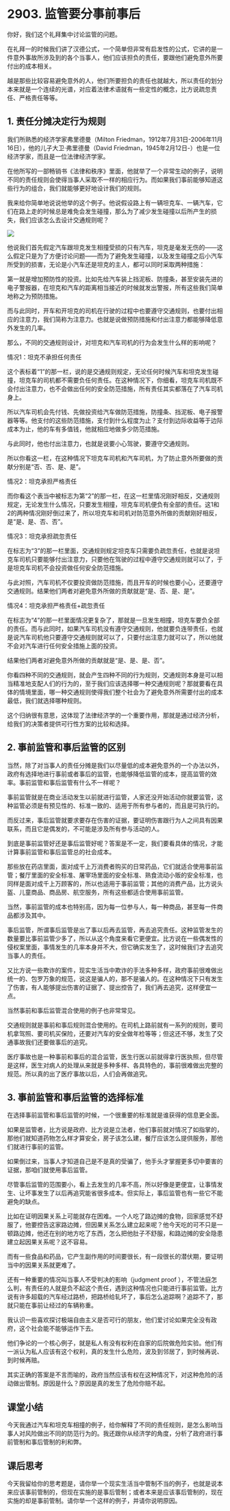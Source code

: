 # 2903. 监管要分事前事后
你好，我们这个礼拜集中讨论监管的问题。

在礼拜一的时候我们讲了汉德公式，一个简单但非常有启发性的公式，它讲的是一件意外事故所涉及到的各个当事人，他们应该担负的责任，要跟他们避免意外所要付出的成本相关。

越是那些比较容易避免意外的人，他们所要担负的责任也就越大，所以责任的划分本来就是一个连续的光谱，对应着法律术语就有一些定性的概念，比方说疏忽责任、严格责任等等。

## 1. 责任分摊决定行为规则
我们所熟悉的经济学家弗里德曼（Milton Friedman，1912年7月31日-2006年11月16日），他的儿子大卫·弗里德曼（David Friedman，1945年2月12日-）也是一位经济学家，而且是一位法律经济学家。

在他所写的一部畅销书《法律和秩序》里面，他就举了一个非常生动的例子，说明不同的责任规则会使得当事人采取不一样的相应行为。而如果我们事前能够知道这些行为的组合，我们就能够更好地设计我们的规则。

我来给你简单地说说他举的这个例子。他说假设路上有一辆坦克车、一辆汽车，它们在路上走的时候总是难免会发生碰撞，那么为了减少发生碰撞以后所产生的损失，我们应该怎么去设计交通规则呢？

 ![](https://raw.githubusercontent.com/dalong0514/selfstudy/master/图片链接库/薛兆丰/2903.jpg)

他说我们首先假定汽车跟坦克发生相撞受损的只有汽车，坦克是毫发无伤的——这么假定只是为了方便讨论问题——而为了避免发生碰撞，以及发生碰撞之后小汽车所受到的损害，无论是小汽车还是坦克的主人，都可以同时采取两种措施：

第一就是增加预防性的投资。比如先给汽车装上挡泥板、防撞条，甚至安装先进的电子警报器，在坦克和汽车的距离相当接近的时候就发出警报，所有这些我们简单地称之为预防措施。

而与此同时，开车和开坦克的司机在行驶的过程中也要遵守交通规则，也要付出相应的注意力，我们简称为注意力。也就是说做预防措施和付出注意力都能够降低意外发生的几率。

那么，不同的交通规则设计，对坦克和汽车司机的行为会发生什么样的影响呢？

情况1：坦克不承担任何责任

这个表标着“1”的那一栏，说的是交通规则规定，无论任何时候汽车和坦克发生碰撞，坦克车的司机都不需要负任何责任。在这种情况下，你细看，坦克车司机既不会付出注意力，也不会做出任何的安全防范措施，所有责任其实都落在了汽车司机身上。

所以汽车司机会先付钱、先做投资给汽车做防范措施，防撞条、挡泥板、电子报警器等等。他支付的这些防范措施，支付到什么程度为止？支付到边际收益等于边际成本为止，他的车有多值钱，他就相应地做多少防范措施。

与此同时，他也付出注意力，也就是说要小心驾驶，要遵守交通规则。

所以你看这一栏，在这种情况下坦克车司机和汽车司机，为了防止意外所要做的贡献分别是“否、否、是、是”。

情况2：坦克承担严格责任

而你看这个表当中被标志为第“2”的那一栏，在这一栏里情况刚好相反，交通规则规定，无论发生什么情况，只要发生相撞，坦克车司机便负有全部的责任。这1和2的两种情况刚好倒过来了，所以坦克车和司机对防范意外所做的贡献刚好相反，是“是、是、否、否”。

情况3：坦克承担疏忽责任

在标志为“3”的那一栏里面，交通规则规定坦克车只需要负疏忽责任，也就是说坦克车司机只要能够付出注意力，只要他在驾驶的过程中遵守交通规则就可以了，于是坦克车司机不会投资做任何安全防范措施。

与此对照，汽车司机不仅要投资做防范措施，而且开车的时候也要小心，还要遵守交通规则。结果他们两者对避免意外所做的贡献就是“是、否、是、是”。

情况4：坦克承担严格责任+疏忽责任

在标志为“4”的那一栏里面情况更复杂了，那就是一旦发生相撞，坦克车要负全部的责任。而与此同时，如果汽车司机没有遵守交通规则，他就要负连带责任，也就是说汽车司机他只要遵守交通规则就可以了，只要付出注意力就可以了，所以他就不会对汽车进行任何安全措施上面的投资。

结果他们两者对避免意外所做的贡献就是“是、是、是、否”。

你看四种不同的交通规则，就会产生四种不同的行为规则，交通规则本身是可以相当精准地支配人们的行为的，至于我们应该选择哪一种交通规则呢？那就要看在具体的情境里面，哪一种交通规则使得我们整个社会为了避免意外所需要付出的成本最低，我们就选择哪种规则。

这个归纳很有意思，这体现了法律经济学的一个重要作用，那就是通过经济分析，给我们的决策者提供可行性方案的比较和选择。

## 2. 事前监管和事后监管的区别
当然，除了对当事人的责任分摊是我们以尽量低的成本避免意外的一个办法以外，政府有选择地进行事前或者事后的监管，也能够降低监管的成本，提高监管的效率。事前监管和事后监管有什么不一样呢？

事前监管就是在商业活动发生以前就进行监管，人家还没开始活动你就要监管，这种监管必须是有预见性的、标准一致的、适用于所有参与者的，而且是可执行的。

而反过来，事后监管就要求要存在伤害的证据，要证明伤害跟行为人之间具有因果联系，而且它是偶发的，不可能是涉及所有参与活动的人。

到底是事前监管好还是事后监管好呢？答案是不一定，我们要看具体的情况，才能计算事前监管和事后监管总的社会成本。

那些放在药店里面，面对成千上万消费者购买的日常药品，它们就适合使用事前监管；餐厅里面的安全标准、屠宰场里面的安全标准、熟食流动小贩的安全标准，也同样是面对成千上万顾客的，所以也适用于事前监管；其他的消费产品，比方说头盔、儿童商品、商品房、航空服务，所有这些都适合使用事前监管。

当然，事前监管的成本也特别高，因为每一位参与人，每一种商品，甚至每一件商品都涉及其中。

事后监管，所谓事后监管是出了事以后再去监管，再去追究责任。这种监管发生的数量要比事前监管少多了，所以从这个角度来看它更便宜。比方说在一些偶发性的侵权案里面，事情发生的几率本身并不大，但它确实发生了，这时候我们才去追究当事人的责任。

又比方说一些欺诈的案件，现实生活当中欺诈的手法多种多样，政府事前很难做出统一的、包罗万象的规范，说这是骗人的，那不是骗人的。在这种情况下只有发生了伤害，有人能够提出伤害的证据了、提出控告了，我们再去追究，这样便宜一点。

当然事前和事后监管混合使用的例子也非常常见。

交通规则就是事前和事后规则混合使用的。在司机上路前就有一系列的规则，要司机拿驾照、要司机买保险，还要对汽车的安全做年检等等；但这还不够，发生了交通事故我们还要做事后的追究。

医疗事故也是一种事前和事后的混合监管，医生行医以前就得拿行医执照，但尽管是这样，医生对病人的处理从来就是多种多样、各具特色的，事前很难做出完整的规范。所以真的出了医疗事故以后，人们会再做追究。

## 3. 事前监管和事后监管的选择标准
在选择事前监管和事后监管的时候，一个很重要的标准就是谁获得的信息更全面。

如果是监管者，比方说是政府、比方说是立法者，他们事前就对情况了如指掌的，那他们就知道药物怎么样才算安全，房子该怎么建，餐厅应该怎么提供服务，那他们就进行事前的监管。

如果倒过来，当事人才知道自己是不是真的受骗了，他手头才掌握更多切中要害的证据，那咱们就使用事后监管。

尽管事后监管的范围要小，看上去发生的几率不高，所以好像是更便宜，让事情发生、让坏事发生了以后再追究能省很多成本。但实际上，事后监管也有一些它不能避免的缺点。

比如在证明因果关系上可能就存在困难。一个人吃了路边摊的食物，回家感觉不舒服了，他要控告这家路边摊，但因果关系怎么建立起来呢？他今天吃的可不只是一顿路边摊，他还在别的地方吃了东西，怎么把他肚子不舒服，和路边摊的安全隐患建立起因果关系呢？这不容易。

而有一些食品和药品，它产生副作用的时间要很长，有一段很长的潜伏期，要证明当中的因果关系就更难了。

还有一种重要的情况叫当事人不受判决的影响（judgment proof ），不管法庭怎么判，有责任的人就是负不起这个责任，遇到这种情况也只能进行事前监管。比方说有许多超载的汽车经过路桥，把路桥给轧坏了，事后怎么追踪啊？追踪不了，那就只能在事前让经过的车辆称重。

我认识一些喜欢探讨极端自由主义是否可行的朋友，他们爱讨论如果完全没有政府，这个社会能不能够运作下去。

他们争论的一个核心例子，就是私人有没有权利在自家的后院做危险实验。他们有一派认为私人应该有这个权利，真的发生什么危险，波及到邻居了，到时候再说、到时候再赔。

其实正确的答案是不言而喻的，政府当然应该有权在这种情况下，对这种危险的活动做出管制。原因是什么？原因是真的发生了危险你赔不起。

## 课堂小结
今天我通过汽车和坦克车相撞的例子，给你解释了不同的责任规则，是怎么影响当事人对风险做出不同的防范行为的。我还跟你从经济学的角度，分析了政府进行事前管制和事后管制的利和弊。
## 课后思考
今天我留给你的思考题是，请你举一个现实生活当中管制不当的例子，也就是说本来应该事前管制的，但现在实施的是事后管制；或者本来是应该事后管制的，现在实施的却是事前管制。请你举一个这样的例子，并请你说明原因。